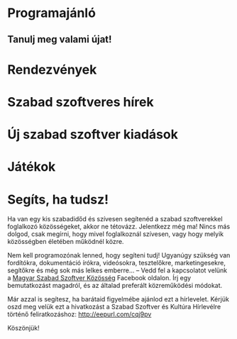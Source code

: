 # Programajánló

## Tanulj meg valami újat!

# Rendezvények

# Szabad szoftveres hírek

##

##

##

# Új szabad szoftver kiadások

##

##

# Játékok

## 

# Segíts, ha tudsz!

Ha van egy kis szabadidőd és szívesen segítenéd a szabad szoftverekkel foglalkozó közösségeket, akkor ne tétovázz. Jelentkezz még ma! Nincs más dolgod, csak megírni, hogy mivel foglalkoznál szívesen, vagy hogy melyik közösségben életében működnél közre.

Nem kell programozónak lenned, hogy segíteni tudj! Ugyanúgy szükség van fordítókra, dokumentáció írókra, videósokra, tesztelőkre, marketingesekre, segítőkre és még sok más lelkes emberre... – Vedd fel a kapcsolatot velünk a [Magyar Szabad Szoftver Közösség](https://www.facebook.com/groups/szabadszoftver) Facebook oldalon. Írj egy bemutatkozást magadról, és az általad preferált közreműködési módokat.

Már azzal is segítesz, ha barátaid figyelmébe ajánlod ezt a hírlevelet. Kérjük oszd meg velük ezt a hivatkozást a Szabad Szoftver és Kultúra Hírlevélre történő feliratkozáshoz: http://eepurl.com/cqj9pv

Köszönjük!

